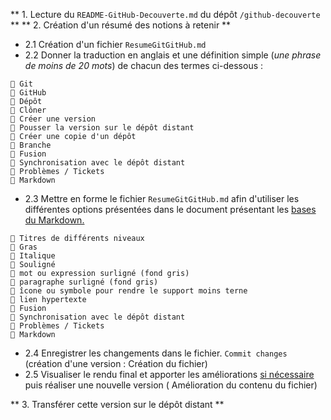 ** 1. Lecture du `README-GitHub-Decouverte.md` du dépôt `/github-decouverte`  **
** 2. Création d'un résumé des notions à retenir **
  - 2.1 Création d'un fichier `ResumeGitGitHub.md`
  - 2.2 Donner la traduction en anglais et une définition simple (_une phrase de moins de 20 mots_) de chacun des termes ci-dessous :
```
🔶 Git
🔶 GitHub
🔶 Dépôt
🔶 Clôner 
🔶 Créer une version
🔶 Pousser la version sur le dépôt distant
🔶 Créer une copie d'un dépôt
🔶 Branche
🔶 Fusion
🔶 Synchronisation avec le dépôt distant
🔶 Problèmes / Tickets
🔶 Markdown
```
 - 2.3 Mettre en forme le fichier `ResumeGitGitHub.md` afin d'utiliser les différentes options présentées dans le document présentant les [bases du Markdown.](https://docs.github.com/en/get-started/writing-on-github/getting-started-with-writing-and-formatting-on-github/basic-writing-and-formatting-syntax)
```
🔶 Titres de différents niveaux
🔶 Gras
🔶 Italique
🔶 Souligné 
🔶 mot ou expression surligné (fond gris)
🔶 paragraphe surligné (fond gris)
🔶 îcone ou symbole pour rendre le support moins terne
🔶 lien hypertexte
🔶 Fusion
🔶 Synchronisation avec le dépôt distant
🔶 Problèmes / Tickets
🔶 Markdown
```
- 2.4 Enregistrer les changements dans le fichier. `Commit changes` (création d'une version : Création du fichier)
- 2.5 Visualiser le rendu final et apporter les améliorations <ins> si nécessaire </ins>  puis réaliser une nouvelle version ( Amélioration du contenu du fichier)

** 3. Transférer cette version sur le dépôt distant **
